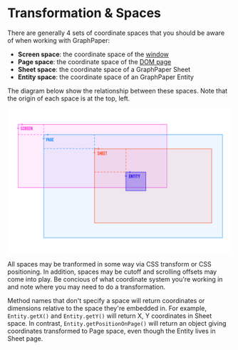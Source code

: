 # Transformation & Spaces

There are generally 4 sets of coordinate spaces that you should be aware of when working with GraphPaper:

- **Screen space**: the coordinate space of the [window](https://developer.mozilla.org/en-US/docs/Web/API/Window)
- **Page space**: the coordinate space of the [DOM page](https://developer.mozilla.org/en-US/docs/Web/API/Document_Object_Model/Introduction)
- **Sheet space**: the coordinate space of a GraphPaper Sheet
- **Entity space**:  the coordinate space of an GraphPaper Entity

The diagram below show the relationship between these spaces. Note that the origin of each space is at the top, left.

![GraphPaper Spaces](graphpaper-coordinate-spaces-2.svg?raw=true "GraphPaper Spaces")

All spaces may be tranformed in some way via CSS transform or CSS positioning. In addition, spaces may be cutoff and scrolling offsets may come into play. Be concious of what coordinate system you're working in and note where you may need to do a transformation.

Method names that don't specify a space will return coordinates or dimensions relative to the space they're embedded in. For example, `Entity.getX()` and `Entity.getY()` will return X, Y coordinates in Sheet space. In contrast, `Entity.getPositionOnPage()` will return an object giving coordinates transformed to Page space, even though the Entity lives in Sheet page.
